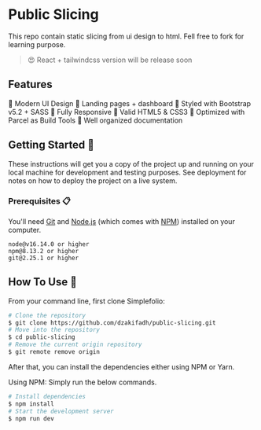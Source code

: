 # Public Slicing

This repo contain static slicing from ui design to html. Fell free to fork for learning purpose.

> :heart_eyes: React + tailwindcss version will be release soon

## Features

:star2: Modern UI Design
:star2: Landing pages + dashboard
:star2: Styled with Bootstrap v5.2 + SASS
:star2: Fully Responsive
:star2: Valid HTML5 & CSS3
:star2: Optimized with Parcel as Build Tools
:star2: Well organized documentation

## Getting Started :rocket:

These instructions will get you a copy of the project up and running on your local machine for development and testing purposes. See deployment for notes on how to deploy the project on a live system.

### Prerequisites 📋

You'll need [Git](https://git-scm.com) and [Node.js](https://nodejs.org/en/download/) (which comes with [NPM](http://npmjs.com)) installed on your computer.

```
node@v16.14.0 or higher
npm@8.13.2 or higher
git@2.25.1 or higher
```

## How To Use 🔧

From your command line, first clone Simplefolio:

```bash
# Clone the repository
$ git clone https://github.com/dzakifadh/public-slicing.git
# Move into the repository
$ cd public-slicing
# Remove the current origin repository
$ git remote remove origin
```

After that, you can install the dependencies either using NPM or Yarn.

Using NPM: Simply run the below commands.

```bash
# Install dependencies
$ npm install
# Start the development server
$ npm run dev
```

